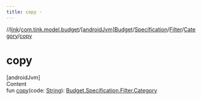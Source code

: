 ```yaml
---
title: copy -
---
```

//[link](../../../../../index.md)/[com.tink.model.budget](../../../../index.md)/[[androidJvm]Budget](../../../index.md)/[Specification](../../index.md)/[Filter](../index.md)/[Category](index.md)/[copy](copy.md)



# copy  
[androidJvm]  
Content  
fun [copy](copy.md)(code: [String](https://kotlinlang.org/api/latest/jvm/stdlib/kotlin/-string/index.html)): [Budget.Specification.Filter.Category](index.md)  



